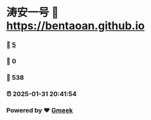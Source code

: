 # 涛安一号 :link: https://bentaoan.github.io 
### :page_facing_up: [5](https://bentaoan.github.io/tag.html) 
### :speech_balloon: 0 
### :hibiscus: 538 
### :alarm_clock: 2025-01-31 20:41:54 
### Powered by :heart: [Gmeek](https://github.com/Meekdai/Gmeek)
